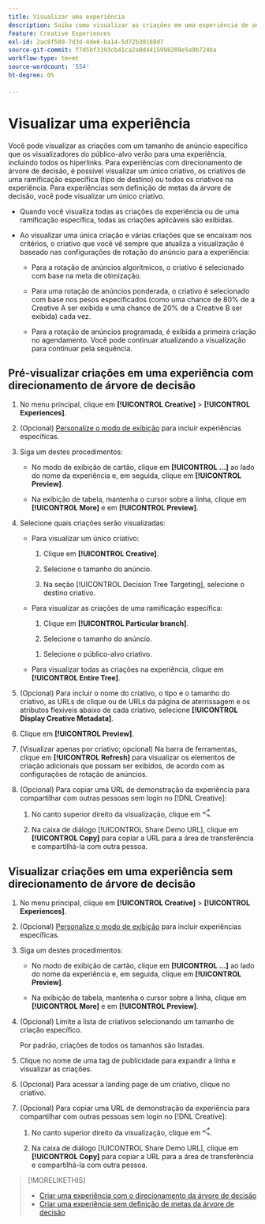 ```yaml
---
title: Visualizar uma experiência
description: Saiba como visualizar as criações em uma experiência de anúncio.
feature: Creative Experiences
exl-id: 2ac8f580-7d3d-4de6-ba14-5d72b30188d7
source-git-commit: f7d5bf3193cb41ca2a0d4415998209e5a9b724ba
workflow-type: tm+mt
source-wordcount: '554'
ht-degree: 0%

---
```


# Visualizar uma experiência

Você pode visualizar as criações com um tamanho de anúncio específico que os visualizadores do público-alvo verão para uma experiência, incluindo todos os hiperlinks. Para experiências com direcionamento de árvore de decisão, é possível visualizar um único criativo, os criativos de uma ramificação específica (tipo de destino) ou todos os criativos na experiência. Para experiências sem definição de metas da árvore de decisão, você pode visualizar um único criativo. <!-- verify -->

* Quando você visualiza todas as criações da experiência ou de uma ramificação específica, todas as criações aplicáveis são exibidas.

* Ao visualizar uma única criação e várias criações que se encaixam nos critérios, o criativo que você vê sempre que atualiza a visualização é baseado nas configurações de rotação do anúncio para a experiência:

   * Para a rotação de anúncios algorítmicos, o criativo é selecionado com base na meta de otimização.

   * Para uma rotação de anúncios ponderada, o criativo é selecionado com base nos pesos especificados (como uma chance de 80% de a Creative A ser exibida e uma chance de 20% de a Creative B ser exibida) cada vez.

   * Para a rotação de anúncios programada, é exibida a primeira criação no agendamento. Você pode continuar atualizando a visualização para continuar pela sequência.<!-- Refresh isn't there as of 2/3 -->

## Pré-visualizar criações em uma experiência com direcionamento de árvore de decisão

1. No menu principal, clique em **[!UICONTROL Creative]** > **[!UICONTROL Experiences]**.

1. (Opcional) [Personalize o modo de exibição](/help/creative/introduction/customize-data-views.md) para incluir experiências específicas.

1. Siga um destes procedimentos:

   * No modo de exibição de cartão, clique em **[!UICONTROL ...]** ao lado do nome da experiência e, em seguida, clique em **[!UICONTROL Preview]**.

   * Na exibição de tabela, mantenha o cursor sobre a linha, clique em **[!UICONTROL More]** e em **[!UICONTROL Preview]**.

1. Selecione quais criações serão visualizadas:

   * Para visualizar um único criativo:

      1. Clique em **[!UICONTROL Creative]**.

      1. Selecione o tamanho do anúncio.

      1. Na seção [!UICONTROL Decision Tree Targeting], selecione o destino criativo.

   * Para visualizar as criações de uma ramificação específica:

      1. Clique em **[!UICONTROL Particular branch]**.

      1. Selecione o tamanho do anúncio.

     <!-- I don't see this as of 2/3:
     1. Select whether to group the creatives by Rotation Type or Ad Size.
     -->

      1. Selecione o público-alvo criativo.

   * Para visualizar todas as criações na experiência, clique em **[!UICONTROL Entire Tree]**.

     <!-- I don't see this as of 2/3:
     1. Click **[!UICONTROL Entire Tree]**.
     1. Select the ad size.
     1. Select whether to group the creatives by Rotation Type or Ad Size.
     -->

1. (Opcional) Para incluir o nome do criativo, o tipo e o tamanho do criativo, as URLs de clique ou de URLs da página de aterrissagem e os atributos flexíveis abaixo de cada criativo, selecione **[!UICONTROL Display Creative Metadata]**.

1. Clique em **[!UICONTROL Preview]**.

1. (Visualizar apenas por criativo; opcional) Na barra de ferramentas, clique em **[!UICONTROL Refresh]** para visualizar os elementos de criação adicionais que possam ser exibidos, de acordo com as configurações de rotação de anúncios.<!-- I don't see this as of 2/3 -->

1. (Opcional) Para copiar uma URL de demonstração da experiência para compartilhar com outras pessoas sem login no [!DNL Creative]:

   1. No canto superior direito da visualização, clique em ![Compartilhar](/help/creative/assets/share.png "Compartilhar").

   1. Na caixa de diálogo [!UICONTROL Share Demo URL], clique em **[!UICONTROL Copy]** para copiar a URL para a área de transferência e compartilhá-la com outra pessoa.

## Visualizar criações em uma experiência sem direcionamento de árvore de decisão

1. No menu principal, clique em **[!UICONTROL Creative]** > **[!UICONTROL Experiences]**.

1. (Opcional) [Personalize o modo de exibição](/help/creative/introduction/customize-data-views.md) para incluir experiências específicas.

1. Siga um destes procedimentos:

   * No modo de exibição de cartão, clique em **[!UICONTROL ...]** ao lado do nome da experiência e, em seguida, clique em **[!UICONTROL Preview]**.

   * Na exibição de tabela, mantenha o cursor sobre a linha, clique em **[!UICONTROL More]** e em **[!UICONTROL Preview]**.

1. (Opcional) Limite a lista de criativos selecionando um tamanho de criação específico.

   Por padrão, criações de todos os tamanhos são listadas.

1. Clique no nome de uma tag de publicidade para expandir a linha e visualizar as criações.

1. (Opcional) Para acessar a landing page de um criativo, clique no criativo.

   <!-- Verify:  Will the creative click be tracked like a regular ad click but not linked to a publisher and placement? Explain effect/consequences. -->

1. (Opcional) Para copiar uma URL de demonstração da experiência para compartilhar com outras pessoas sem login no [!DNL Creative]:

   1. No canto superior direito da visualização, clique em ![Compartilhar](/help/creative/assets/share.png "Compartilhar").

   1. Na caixa de diálogo [!UICONTROL Share Demo URL], clique em **[!UICONTROL Copy]** para copiar a URL para a área de transferência e compartilhá-la com outra pessoa.

>[!MORELIKETHIS]
>
>* [Criar uma experiência com o direcionamento da árvore de decisão](experience-create-targeting.md)
>* [Criar uma experiência sem definição de metas da árvore de decisão](/help/creative/experiences/experience-create-no-targeting.md)
